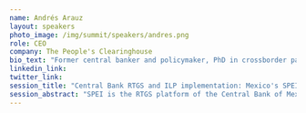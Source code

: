 ```yaml
---
name: Andrés Arauz
layout: speakers
photo_image: /img/summit/speakers/andres.png
role: CEO
company: The People's Clearinghouse
bio_text: "Former central banker and policymaker, PhD in crossborder payment systems."
linkedin_link:
twitter_link:
session_title: "Central Bank RTGS and ILP implementation: Mexico's SPEI and the People's Clearinghouse"
session_abstract: "SPEI is the RTGS platform of the Central Bank of Mexico, currently serving most financial entities in the country, either directly or through intermediary entities. In this group, we will introduce and discuss the structure of a SPEI-oriented Clearinghouse, based on our development of the People's Clearinghouse, which is meant to serve as an intermediary access point to SPEI for indirect participants. Our goal in this discussion is to collectively identify possible points of intersection with ILP functions. Could such a Clearinghouse serve as both a SPEI node and an ILP node, promoting the interoperability of both structures and thus extending the reach of the ILP network (perhaps in a similar way as Rafiki could eventually interconnect the ILP network with a Mojaloop scheme)? How could an ILP-based remittance order flow platform interact with such a Clearinghouse? We invite all people to learn about this financial inclusion project from a technical perspective and discuss how the ILP could enrich it."
---
```


